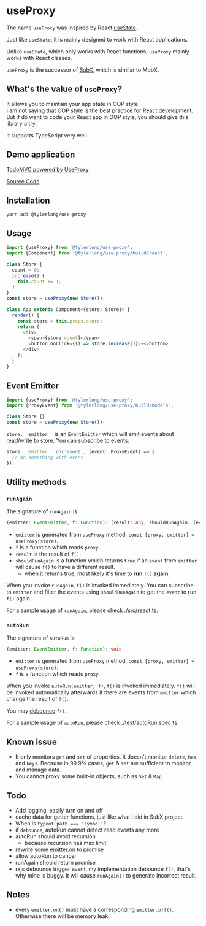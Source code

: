 # useProxy

The name `useProxy` was inspired by React [useState](https://reactjs.org/docs/hooks-intro.html).

Just like `useState`, it is mainly designed to work with React applications. 

Unlike `useState`, which only works with React functions; `useProxy` mainly works with React classes.

`useProxy` is the successor of [SubX](https://github.com/tylerlong/subx), which is similar to MobX.


## What's the value of `useProxy`?

It allows you to maintain your app state in OOP style.  
I am not saying that OOP style is the best practice for React development.  
But if do want to code your React app in OOP style, you should give this library a try.

It supports TypeScript very well. 


## Demo application

[TodoMVC powered by UseProxy](chuntaoliu.com/use-proxy-demo-todomvc/)

[Source Code](https://github.com/tylerlong/use-proxy-demo-todomvc)


## Installation

```
yarn add @tylerlong/use-proxy
```


## Usage

```ts
import {useProxy} from '@tylerlong/use-proxy';
import {Component} from '@tylerlong/use-proxy/build/react';

class Store {
  count = 0;
  increase() {
    this.count += 1;
  }
}
const store = useProxy(new Store());

class App extends Component<{store: Store}> {
  render() {
    const store = this.props.store;
    return (
      <div>
        <span>{store.count}</span>
        <button onClick={() => store.increase()}>+</button>
      </div>
    );
  }
}
```

## Event Emitter

```ts
import {useProxy} from '@tylerlong/use-proxy';
import {ProxyEvent} from '@tylerlong/use-proxy/build/models';

class Store {}
const store = useProxy(new Store());
```

`store.__emitter__` is an `EventEmitter` which will emit events about read/write to store. You can subscribe to events:

```ts
store.__emitter__.on('event', (event: ProxyEvent) => {
  // do something with event
});
```


## Utility methods

### `runAgain`

The signature of `runAgain` is

```ts
(emitter: EventEmitter, f: Function): [result: any, shouldRunAgain: (event: ProxyEvent) => boolean]
```

- `emitter` is generated from `useProxy` method: `const [proxy, emitter] = useProxy(store)`.
- `f` is a function which reads `proxy`.
- `result` is the result of `f()`.
- `shouldRunAgain` is a function which returns `true` if an `event` from `emitter` will cause `f()` to have a different result.
  - when it returns true, most likely it's time to **run** `f()` **again**.

When you invoke `runAgain`, `f()` is invoked immediately. 
You can subscribe to `emitter` and filter the events using `shouldRunAgain` to get the `event` to run `f()` again.

For a sample usage of `runAgain`, please check [./src/react.ts](./src/react.ts).


### `autoRun`

The signature of `autoRun` is

```ts
(emitter: EventEmitter, f: Function): void
```

- `emitter` is generated from `useProxy` method: `const [proxy, emitter] = useProxy(store)`.
- `f` is a function which reads `proxy`.

When you invoke `autoRun(emitter, f)`, `f()` is invoked immediately.
`f()` will be invoked automatically afterwards if there are events from `emitter` which change the result of `f()`.

You may [debounce](https://lodash.com/docs/4.17.15#debounce) `f()`.

For a sample usage of `autoRun`, please check [./test/autoRun.spec.ts](./test/autoRun.spec.ts).


## Known issue

- It only monitors `get` and `set` of properties. It doesn't monitor `delete`, `has` and `keys`. Because in 99.9% cases, `get` & `set` are sufficient to monitor and manage data.
- You cannot proxy some built-in objects, such as `Set` & `Map`.


## Todo

- Add logging, easily turn on and off
- cache data for getter functions, just like what I did in SubX project
- When is `typeof path === 'symbol'`?
- if `debounce`, autoRun cannot detect read events any more
- autoRun should avoid recursion
  - because recursion has max limit
- rewrite some emitter.on to promise
- allow autoRun to cancel
- runAgain should return promise
- rxjs debounce trigger event, my implementation debounce `f()`, that's why mine is buggy. it will cause `runAgain()` to generate incorrect result.


## Notes

- every `emitter.on()` must have a corresponding `emitter.off()`. Otherwise there will be memory leak.
